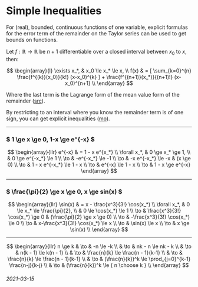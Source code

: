 Simple Inequalities
===

For (real), bounded, continuous functions of one variable,
explicit formulas for the error term of the remainder on the Taylor
series can be used to get bounds on functions.

Let $f: \mathbb{R} \to \mathbb{R}$ be $n+1$ differentiable over
a closed interval between $x_0$ to $x$, then:

$$
\begin{array}{l}
\exists x_*, & x_0 \le x_* \le x, \\
f(x) & = [ \sum_{k=0}^{n} \frac{f^{(k)}(x_0)}{k!} (x-x_0)^{k} ] + \frac{f^{(n+1)}(x_*)}{(n+1)!} (x-x_0)^{n+1} \\
\end{array}
$$

Where the last term is the Lagrange form of the mean value form of the remainder ([src](https://en.wikipedia.org/wiki/Taylor%27s_theorem)).

By restricting to an interval where you know the remainder term is of one sign, you can get explicit inequalities ([mo](https://math.stackexchange.com/questions/78261/using-taylor-series-expansion-as-a-bound)).

---

### $ 1 \ge x \ge 0, 1-x \ge e^{-x} $


$$
\begin{array}{llr}
e^{-x} & = 1 - x e^{x_*} \\
\forall x_*, & 0 \ge x_* \ge 1, \\
 &  0 \ge e^{-x_*} \le 1 \\
 \to & -e^{-x_*} \le -1 \\
 \to & -x e^{-x_*} \le -x  & (x \ge 0) \\
 \to & 1 - x e^{-x_*} \le 1 - x  \\
 \to & e^{-x} \le 1 - x \\
 \to & 1 - x \ge e^{-x} 
\end{array}
$$

---

### $ \frac{\pi}{2} \ge x \ge 0, x \ge sin(x) $

$$
\begin{array}{llr}
\sin(x) & = x - \frac{x^3}{3!} \cos(x_*) \\
\forall x_*, & 0 \le x_* \le \frac{\pi}{2}, \\
 & 0 \le \cos(x_*) \le 1 \\
\to & \frac{x^3}{3!} \cos(x_*) \ge 0 & (\frac{\pi}{2} \ge x \ge 0) \\
\to & -\frac{x^3}{3!} \cos(x_*) \le 0 \\
\to & x-\frac{x^3}{3!} \cos(x_*) \le x \\
\to & \sin(x)  \le x \\
\to & x \ge \sin(x)  \\
\end{array}
$$


---

$$
\begin{array}{llr}
n \ge k & \to & -n \le -k \\
 & \to & nk - n \le nk - k \\
 & \to & n(k - 1) \le k(n - 1) \\
 & \to & \frac{n}{k} \le \frac{n - 1}{k-1} \\
 & \to & \frac{n}{k} \le \frac{n - 1}{k-1} \\
 & \to & (\frac{n}{k})^k \le \prod_{j=0}^{k-1} \frac{n-j}{k-j} \\
 & \to &  (\frac{n}{k})^k \le { n \choose k } \\
\end{array}
$$



###### 2021-03-15
